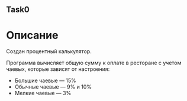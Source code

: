 ## Task0

# Описание
Создан процентный калькулятор.

Программа вычисляет общую сумму к оплате в ресторане с учетом чаевых, которые зависят от настроения:
* Большие чаевые — 15%
* Обычные чаевые — 9% и 10%
* Мелкие чаевые — 3%
